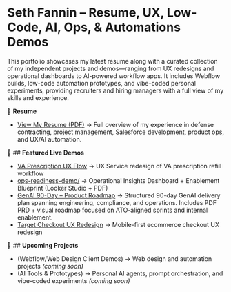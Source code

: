 # Seth Fannin – Resume, UX, Low-Code, AI, Ops, & Automations Demos

This portfolio showcases my latest resume along with a curated collection of my independent projects and demos—ranging from UX redesigns and operational dashboards to AI-powered workflow apps. It includes Webflow builds, low-code automation prototypes, and vibe-coded personal experiments, providing recruiters and hiring managers with a full view of my skills and experience.

📄 **Resume**  
- [View My Resume (PDF)](https://github.com/sethfannin/portfolio/blob/main/resume/Seth-Fannin-Resume.pdf) → Full overview of my experience in defense contracting, project management, Salesforce development, product ops, and UX/AI automation.


🔗 ## **Featured Live Demos**
- [VA Prescription UX Flow](https://va-ux-demo.netlify.app) →  UX Service redesign of VA prescription refill workflow
- [ops-readiness-demo/](./ops-readiness-demo) → Operational Insights Dashboard + Enablement Blueprint (Looker Studio + PDF)
- [GenAI 90-Day – Product Roadmap](https://github.com/sethfannin/portfolio/tree/main/genai-ops-roadmap) → Structured 90-day GenAI delivery plan spanning engineering, compliance, and operations. Includes PDF PRD + visual roadmap focused on ATO-aligned sprints and internal enablement.
- [Target Checkout UX Redesign](https://target-mobile-checkout-ux-demo.netlify.app) → Mobile-first ecommerce checkout UX redesign  


🚀 ## **Upcoming Projects**  
- (Webflow/Web Design Client Demos) → Web design and automation projects *(coming soon)*  
- (AI Tools & Prototypes) → Personal AI agents, prompt orchestration, and vibe-coded experiments *(coming soon)*  
